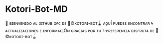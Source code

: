 # Kotori-Bot-MD
💙 ʙɪᴇɴᴠᴇɴɪᴅᴏ ᴀʟ ɢɪᴛʜᴜʙ ᴏғᴄ ᴅᴇ 🧿©ᴋᴏᴛᴏʀɪ-ʙᴏᴛ🪀 ᴀǫᴜÍ ᴘᴜᴇᴅᴇs ᴇɴᴄᴏɴᴛʀᴀʀ 🌀ᴀᴄᴛᴜᴀʟɪᴢᴀᴄɪᴏɴᴇs ᴇ ɪɴғᴏʀᴍᴀᴄɪÓɴ ɢʀᴀᴄɪᴀs ᴘᴏʀ ᴛᴜ ✨ᴘʀᴇғᴇʀᴇɴᴄɪᴀ ᴅɪsғʀᴜᴛᴀ ᴅᴇ 🧿©ᴋᴏᴛᴏʀɪ-ʙᴏᴛ🪀
